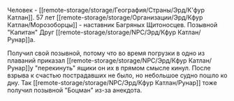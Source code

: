 Человек - [[remote-storage/storage/География/Страны/Эрд/К'фур Катлан]]. 57 лет
[[remote-storage/storage/Организации/Эрд/Кфур Катлан/Морозоборцы]] - наставник Багряных Щитоносцев. Позывной "Капитан"
Друг [[remote-storage/storage/NPC/Эрд/Кфур Катлан/Рунар]]а.

Получил свой позывной, потому что во время погрузки в одно из плаваний приказал [[remote-storage/storage/NPC/Эрд/Кфур Катлан/Рунар]]у "перекинуть" ящики он их в прямом смысле кинул. После взрыва к счастью пострадавших не было, но небольшое судно пошло ко дну. Так [[remote-storage/storage/NPC/Эрд/Кфур Катлан/Рунар]] тоже получил позывной "Боцман" из-за анекдота.